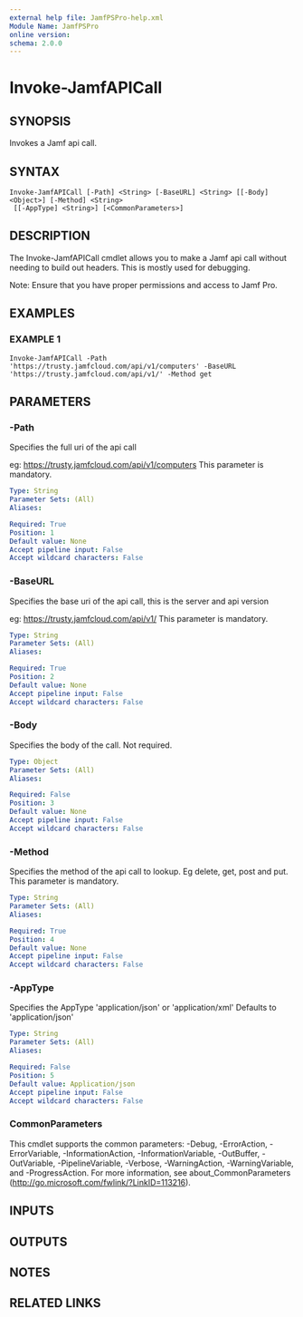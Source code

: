 ```yaml
---
external help file: JamfPSPro-help.xml
Module Name: JamfPSPro
online version:
schema: 2.0.0
---
```


# Invoke-JamfAPICall

## SYNOPSIS
Invokes a Jamf api call.

## SYNTAX

```
Invoke-JamfAPICall [-Path] <String> [-BaseURL] <String> [[-Body] <Object>] [-Method] <String>
 [[-AppType] <String>] [<CommonParameters>]
```

## DESCRIPTION
The Invoke-JamfAPICall cmdlet allows you to make a Jamf api call
without needing to build out headers.
This is mostly used for debugging.

Note: Ensure that you have proper permissions and access to Jamf Pro.

## EXAMPLES

### EXAMPLE 1
```
Invoke-JamfAPICall -Path 'https://trusty.jamfcloud.com/api/v1/computers' -BaseURL 'https://trusty.jamfcloud.com/api/v1/' -Method get
```

## PARAMETERS

### -Path
Specifies the full uri of the api call

eg: https://trusty.jamfcloud.com/api/v1/computers
This parameter is mandatory.

```yaml
Type: String
Parameter Sets: (All)
Aliases:

Required: True
Position: 1
Default value: None
Accept pipeline input: False
Accept wildcard characters: False
```

### -BaseURL
Specifies the base uri of the api call, this is the server and api version

eg: https://trusty.jamfcloud.com/api/v1/
This parameter is mandatory.

```yaml
Type: String
Parameter Sets: (All)
Aliases:

Required: True
Position: 2
Default value: None
Accept pipeline input: False
Accept wildcard characters: False
```

### -Body
Specifies the body of the call.
Not required.

```yaml
Type: Object
Parameter Sets: (All)
Aliases:

Required: False
Position: 3
Default value: None
Accept pipeline input: False
Accept wildcard characters: False
```

### -Method
Specifies the method of the api call to lookup.
Eg delete, get, post and put.
This parameter is mandatory.

```yaml
Type: String
Parameter Sets: (All)
Aliases:

Required: True
Position: 4
Default value: None
Accept pipeline input: False
Accept wildcard characters: False
```

### -AppType
Specifies the AppType 'application/json' or 'application/xml'
Defaults to 'application/json'

```yaml
Type: String
Parameter Sets: (All)
Aliases:

Required: False
Position: 5
Default value: Application/json
Accept pipeline input: False
Accept wildcard characters: False
```

### CommonParameters
This cmdlet supports the common parameters: -Debug, -ErrorAction, -ErrorVariable, -InformationAction, -InformationVariable, -OutBuffer, -OutVariable, -PipelineVariable, -Verbose, -WarningAction, -WarningVariable, and -ProgressAction. 
For more information, see about_CommonParameters (http://go.microsoft.com/fwlink/?LinkID=113216).

## INPUTS

## OUTPUTS

## NOTES

## RELATED LINKS
